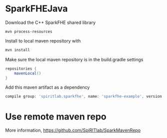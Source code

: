 # SparkFHEJava

Download the C++ SparkFHE shared library
```
mvn process-resources
```


Install to local maven repository with
```bash
mvn install
```

Make sure the local maven repository is in the build.gradle settings
```groovy
repositories {
    mavenLocal()
}
```

Add this maven artifact as a dependency
```groovy
compile group: 'spiritlab.sparkfhe', name: 'sparkfhe-example', version: '1.0-SNAPSHOT'
```

# Use remote maven repo
More information, https://github.com/SpiRITlab/SparkMavenRepo
